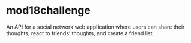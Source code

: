 # mod18challenge
An API for a social network web application where users can share their thoughts, react to friends’ thoughts, and create a friend list.

